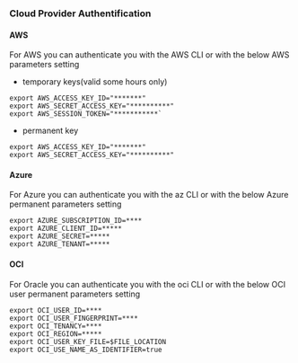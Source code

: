 ### Cloud Provider Authentification

#### AWS

For AWS you can authenticate you with the AWS CLI or with the below AWS parameters setting

- temporary keys(valid some hours only)
```
export AWS_ACCESS_KEY_ID="*******"
export AWS_SECRET_ACCESS_KEY="**********"
export AWS_SESSION_TOKEN="***********`
```
- permanent key
```
export AWS_ACCESS_KEY_ID="*******"
export AWS_SECRET_ACCESS_KEY="**********"
```

#### Azure

For Azure you can authenticate you with the az CLI or with the below Azure permanent parameters setting

```
export AZURE_SUBSCRIPTION_ID=****
export AZURE_CLIENT_ID=*****
export AZURE_SECRET=*****
export AZURE_TENANT=*****
```

#### OCI

For Oracle you can authenticate you with the oci CLI or with the below OCI user permanent parameters setting

```
export OCI_USER_ID=****
export OCI_USER_FINGERPRINT=****
export OCI_TENANCY=****
export OCI_REGION=*****
export OCI_USER_KEY_FILE=$FILE_LOCATION
export OCI_USE_NAME_AS_IDENTIFIER=true
```
